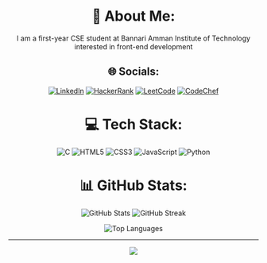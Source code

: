 <div align="center">

# 💫 About Me:
I am a first-year CSE student at Bannari Amman Institute of Technology <br>interested in front-end development

## 🌐 Socials:
[![LinkedIn](https://img.shields.io/badge/LinkedIn-%230077B5.svg?logo=linkedin&logoColor=white)](https://linkedin.com/in/rahavi-ganeshan-521929328) 
[![HackerRank](https://img.shields.io/badge/HackerRank-%232EC866.svg?logo=hackerrank&logoColor=white)](https://www.hackerrank.com/rahaviganeshan51)
[![LeetCode](https://img.shields.io/badge/LeetCode-%23FFA116.svg?logo=leetcode&logoColor=white)](https://leetcode.com/uvrLgr2OgT)
[![CodeChef](https://img.shields.io/badge/CodeChef-%23000000.svg?logo=codechef&logoColor=white)](https://www.codechef.com/users/rahaviganeshan51)

# 💻 Tech Stack:
![C](https://img.shields.io/badge/c-%2300599C.svg?style=for-the-badge&logo=c&logoColor=white) 
![HTML5](https://img.shields.io/badge/html5-%23E34F26.svg?style=for-the-badge&logo=html5&logoColor=white) 
![CSS3](https://img.shields.io/badge/css3-%231572B6.svg?style=for-the-badge&logo=css3&logoColor=white) 
![JavaScript](https://img.shields.io/badge/javascript-%23323330.svg?style=for-the-badge&logo=javascript&logoColor=%23F7DF1E) 
![Python](https://img.shields.io/badge/python-3670A0?style=for-the-badge&logo=python&logoColor=ffdd54)

# 📊 GitHub Stats:

<p align="center">
  <img src="https://github-readme-stats.vercel.app/api?username=codeher-rahavi&theme=dark&show_icons=true&hide_border=false" alt="GitHub Stats" />
  <img src="https://streak-stats.demolab.com/?user=codeher-rahavi&theme=dark&hide_border=false" alt="GitHub Streak" />
</p>

<p align="center">
  <img src="https://github-readme-stats.vercel.app/api/top-langs/?username=codeher-rahavi&theme=dark&hide_border=false&layout=compact" alt="Top Languages" />
</p>

---

[![](https://visitcount.itsvg.in/api?id=codeher-rahavi&icon=3&color=0)](https://visitcount.itsvg.in)

</div>
